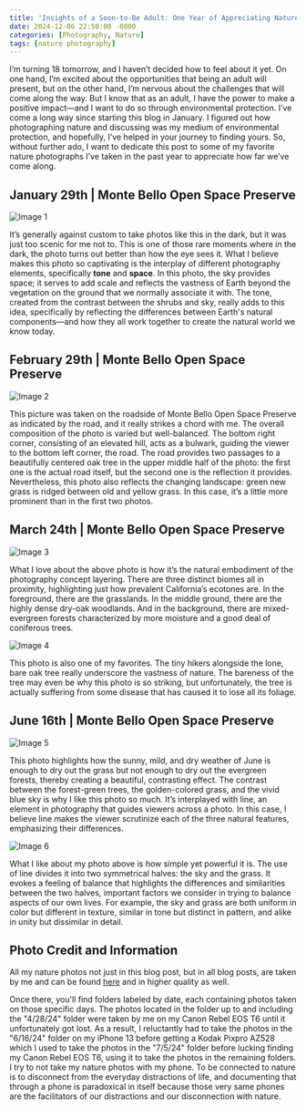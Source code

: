 ```yaml
---
title: 'Insights of a Soon-to-Be Adult: One Year of Appreciating Nature'
date: 2024-12-06 22:50:00 -0800
categories: [Photography, Nature]
tags: [nature photography]
---
```


I’m turning 18 tomorrow, and I haven’t decided how to feel about it yet. On one hand, I’m excited about the opportunities that being an adult will present, but on the other hand, I’m nervous about the challenges that will come along the way. But I know that as an adult, I have the power to make a positive impact—and I want to do so through environmental protection. I’ve come a long way since starting this blog in January. I figured out how photographing nature and discussing was my medium of environmental protection, and hopefully, I’ve helped in your journey to finding yours. So, without further ado, I want to dedicate this post to some of my favorite nature photographs I’ve taken in the past year to appreciate how far we’ve come along.

## January 29th | Monte Bello Open Space Preserve

![Image 1](../images/2024-12-06/IMG_3851-Large.jpeg)

It’s generally against custom to take photos like this in the dark, but it was just too scenic for me not to. This is one of those rare moments where in the dark, the photo turns out better than how the eye sees it. What I believe makes this photo so captivating is the interplay of different photography elements, specifically **tone** and **space**. In this photo, the sky provides space; it serves to add scale and reflects the vastness of Earth beyond the vegetation on the ground that we normally associate it with. The tone, created from the contrast between the shrubs and sky, really adds to this idea, specifically by reflecting the differences between Earth's natural components—and how they all work together to create the natural world we know today.

## February 29th | Monte Bello Open Space Preserve

![Image 2](../images/2024-12-06/road.jpeg)

This picture was taken on the roadside of Monte Bello Open Space Preserve as indicated by the road, and it really strikes a chord with me. The overall composition of the photo is varied but well-balanced. The bottom right corner, consisting of an elevated hill, acts as a bulwark, guiding the viewer to the bottom left corner, the road. The road provides two passages to a beautifully centered oak tree in the upper middle half of the photo: the first one is the actual road itself, but the second one is the reflection it provides. Nevertheless, this photo also reflects the changing landscape: green new grass is ridged between old and yellow grass. In this case, it’s a little more prominent than in the first two photos.

## March 24th | Monte Bello Open Space Preserve

![Image 3](../images/2024-12-06/transition1.jpeg)

What I love about the above photo is how it’s the natural embodiment of the photography concept layering. There are three distinct biomes all in proximity, highlighting just how prevalent California’s ecotones are. In the foreground, there are the grasslands. In the middle ground, there are the highly dense dry-oak woodlands. And in the background, there are mixed-evergreen forests characterized by more moisture and a good deal of coniferous trees.

![Image 4](../images/2024-12-06/transition14.jpeg)

This photo is also one of my favorites. The tiny hikers alongside the lone, bare oak tree really underscore the vastness of nature. The bareness of the tree may even be why this photo is so striking, but unfortunately, the tree is actually suffering from some disease that has caused it to lose all its foliage.

## June 16th | Monte Bello Open Space Preserve

![Image 5](../images/2024-12-06/IMG_2408%20Large.jpeg)

This photo highlights how the sunny, mild, and dry weather of June is enough to dry out the grass but not enough to dry out the evergreen forests, thereby creating a beautiful, contrasting effect. The contrast between the forest-green trees, the golden-colored grass, and the vivid blue sky is why I like this photo so much. It’s interplayed with line, an element in photography that guides viewers across a photo. In this case, I believe line makes the viewer scrutinize each of the three natural features, emphasizing their differences.

![Image 6](../images/2024-12-06/IMG_2412%20Large.jpeg)

What I like about my photo above is how simple yet powerful it is. The use of line divides it into two symmetrical halves: the sky and the grass. It evokes a feeling of balance that highlights the differences and similarities between the two halves, important factors we consider in trying to balance aspects of our own lives. For example, the sky and grass are both uniform in color but different in texture, similar in tone but distinct in pattern, and alike in unity but dissimilar in detail.

## Photo Credit and Information

All my nature photos not just in this blog post, but in all blog posts, are taken by me and can be found [here](https://drive.google.com/drive/folders/1wrpC5GEXPhW3HTZ3zCPfQwamb6Pj36_n?usp=sharing) and in higher quality as well. 

Once there, you'll find folders labeled by date, each containing photos taken on those specific days. The photos located in the folder up to and including the "4/28/24" folder were taken by me on my Canon Rebel EOS T6 until it unfortunately got lost. As a result, I reluctantly had to take the photos in the "6/16/24" folder on my iPhone 13 before getting a Kodak Pixpro AZ528 which I used to take the photos in the "7/5/24" folder before lucking finding my Canon Rebel EOS T6, using it to take the photos in the remaining folders. I try to not take my nature photos with my phone. To be connected to nature is to disconnect from the everyday distractions of life, and documenting that through a phone is paradoxical in itself because those very same phones are the facilitators of our distractions and our disconnection with nature.





